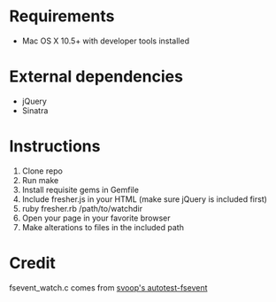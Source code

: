 # Requirements

- Mac OS X 10.5+ with developer tools installed

# External dependencies
 
- jQuery
- Sinatra

# Instructions

1. Clone repo
2. Run make
3. Install requisite gems in Gemfile
4. Include fresher.js in your HTML (make sure jQuery is included first)
5. ruby fresher.rb /path/to/watchdir
6. Open your page in your favorite browser
7. Make alterations to files in the included path

# Credit

fsevent_watch.c comes from [svoop's autotest-fsevent](https://github.com/svoop/autotest-fsevent)

